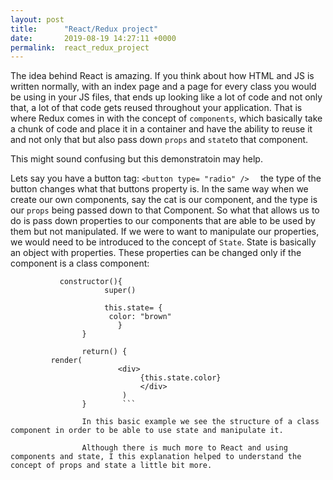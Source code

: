 ```yaml
---
layout: post
title:      "React/Redux project"
date:       2019-08-19 14:27:11 +0000
permalink:  react_redux_project
---
```



The idea behind React is amazing. If you think about how HTML and JS is written normally, with an index page and a page for every class you would be using in your JS files, that ends up looking like a lot of code and not only that, a lot of that code gets reused throughout your application. That is where Redux  comes in with the concept of ```components```, which basically take a chunk of code and place it in a container and have the ability to reuse it and not only that but also pass down ```props``` and ```state```to that component. 

This might sound confusing but this demonstratoin may help. 

Lets say you have a button tag: ```<button type= "radio" />  ``` the type of the button changes what that buttons property is. In the same way when we create our own components, say <Cats type={black}/>   the cat is our component,  and the type is  our ```props``` being passed down to that Component.  So what that allows us to do is pass down properties to our components that are able to be used by them but not manipulated.  If we were to want to manipulate our properties, we would need to be introduced to the concept of ```State```.  State is basically an object with properties.  These properties can be changed only if the component is a class component: 
``` class Cat React.Component {
           constructor(){
					 super()
					 
					 this.state= {
					  color: "brown" 
						}
				}
				
				return() {
         render(
						<div> 
							 {this.state.color}
							 </div> 
						 )
				}		 ```
				
				In this basic example we see the structure of a class component in order to be able to use state and manipulate it. 
				
				Although there is much more to React and using components and state, I this explanation helped to understand the concept of props and state a little bit more. 
				
				
				
